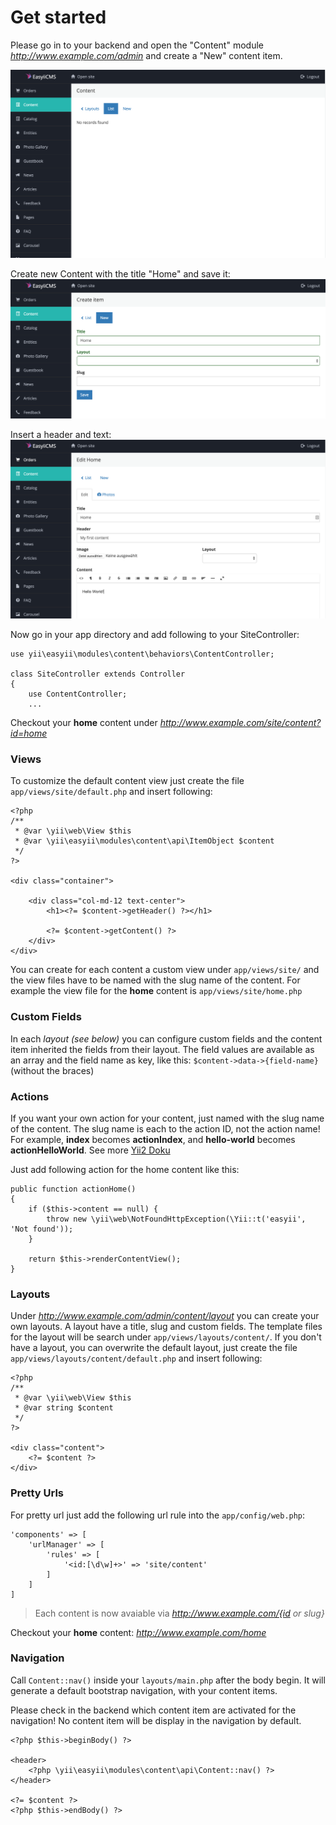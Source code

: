 # Get started

Please go in to your backend and open the "Content" module *http://www.example.com/admin* and create a "New" content item.

![](content-module-index.png)

Create new Content with the title "Home" and save it:
![](content-module-new.png)

Insert a header and text:
![](content-module-edit.png)

Now go in your app directory and add following to your SiteController:

```
use yii\easyii\modules\content\behaviors\ContentController;

class SiteController extends Controller
{
    use ContentController;
	...
```

Checkout your **home** content under *http://www.example.com/site/content?id=home*


### Views
To customize the default content view just create the file `app/views/site/default.php` and insert following:

```
<?php
/** 
 * @var \yii\web\View $this
 * @var \yii\easyii\modules\content\api\ItemObject $content
 */
?>

<div class="container">

	<div class="col-md-12 text-center">
		<h1><?= $content->getHeader() ?></h1>

		<?= $content->getContent() ?>
	</div>
</div>
```

You can create for each content a custom view under `app/views/site/` and the view files have to be named with the slug name of the content.
For example the view file for the **home** content is `app/views/site/home.php`

### Custom Fields

In each *layout (see below)* you can configure custom fields and the content item inherited the fields from their layout.
The field values are available as an array and the field name as key, like this: `$content->data->{field-name}` (without the braces)

### Actions
If you want your own action for your content, just named with the slug name of the content. The slug name is each to the action ID, not the action name! 
For example, **index** becomes **actionIndex**, and **hello-world** becomes **actionHelloWorld**.
See more [Yii2 Doku](http://www.yiiframework.com/doc-2.0/guide-structure-controllers.html#inline-actions)

Just add following action for the home content like this: 

```
public function actionHome()
{
	if ($this->content == null) {
	    throw new \yii\web\NotFoundHttpException(\Yii::t('easyii', 'Not found'));
	}
	
	return $this->renderContentView();
}
```

### Layouts

Under *http://www.example.com/admin/content/layout* you can create your own layouts. A layout have a title, slug and custom fields.
The template files for the layout will be search under `app/views/layouts/content/`.
If you don't have a layout, you can overwrite the default layout, just create the file `app/views/layouts/content/default.php` and insert following:

```
<?php
/**
 * @var \yii\web\View $this
 * @var string $content
 */
?>

<div class="content">
	<?= $content ?>
</div>
```

### Pretty Urls

For pretty url just add the following url rule into the `app/config/web.php`:

````
'components' => [
	'urlManager' => [
		'rules' => [
			'<id:[\d\w]+>' => 'site/content'
		]
	]
]
````

> Each content is now avaiable via *http://www.example.com/{id or slug}*

Checkout your **home** content: *http://www.example.com/home*

### Navigation

Call `Content::nav()` inside your `layouts/main.php` after the body begin. It will generate a default bootstrap navigation, with your content items. 

Please check in the backend which content item are activated for the navigation! No content item will be display in the navigation by default.

```
<?php $this->beginBody() ?>

<header>
    <?php \yii\easyii\modules\content\api\Content::nav() ?>
</header>

<?= $content ?>
<?php $this->endBody() ?>
```